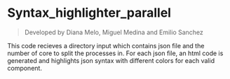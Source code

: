 # Syntax_highlighter_parallel
> Developed by Diana Melo, Miguel Medina and Emilio Sanchez

This code recieves a directory input which contains json file and the number of core to split the processes in. For each json file, an html code is generated and highlights json syntax with different colors for each valid component.
